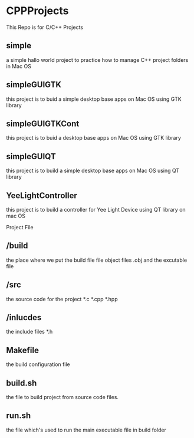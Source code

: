 # CPPProjects
This Repo is for C/C++ Projects

## simple
a simple hallo world project to practice how to manage C++ project folders in Mac OS

## simpleGUIGTK
this project is to buid a simple desktop base apps on Mac OS using GTK library 


## simpleGUIGTKCont
this project is to buid a desktop base apps on Mac OS using GTK library 

## simpleGUIQT
this project is to build a simple desktop base apps on Mac OS using QT library


## YeeLightController
this project is to build a controller for Yee Light Device using QT library on mac OS




Project File

## /build
the place where we put the build file file object files .obj and the excutable file 
## /src
the source code for the project *.c *.cpp *.hpp
## /inlucdes
the include files *.h
## Makefile
the  build configuration file
## build.sh
the file to build project from source code files.
## run.sh
the file which's used to run the main executable file in build folder
